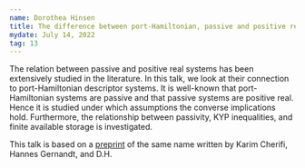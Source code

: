 ```yaml
---
name: Dorothea Hinsen
title: The difference between port-Hamiltonian, passive and positive real descriptor systems
mydate: July 14, 2022
tag: 13
---
```

The relation between passive and positive real systems has been extensively studied
in the literature. In this talk, we look at their connection to port-Hamiltonian descriptor systems. It is well-known that port-Hamiltonian systems are passive and that passive systems are positive real. Hence it is studied under which assumptions the converse implications hold. Furthermore, the relationship
between passivity, KYP inequalities, and finite available storage is investigated.

This talk is based on a [preprint](https://arxiv.org/abs/2204.04990) of the same name written by Karim Cherifi, Hannes Gernandt, and D.H.
